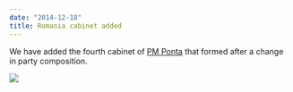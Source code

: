 ```yaml
---
date: "2014-12-18"
title: Romania cabinet added
---
```


We have added the fourth cabinet of [PM Ponta](http://dev.parlgov.org/data/rou/cabinet-party/2014-12-15/) that formed after a change in party composition.

![](/images/parliament-scotland.jpg)

